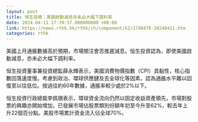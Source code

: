 ```yaml
---
layout: post
title: 恒生投資：美國啟動減息亦未必大幅下調利率
date: 2024-04-11 17:39:57.000000000 +08:00
link: https://news.rthk.hk/rthk/ch/component/k2/1748478-20240411.htm
categories: rthk
---
```


美國上月通脹數據高於預期，市場關注會否推遲減息。恒生投資認為，即使美國啟動減息，亦未必大幅下調利率。

恒生投資董事兼投資總監薛永輝表示，美國消費物價指數（CPI）具黏性，核心指數回落速度慢。考慮到政治、環球供應鏈及去全球化等因素，認為通脹水平難以回復至以往低位。按過往約60年數據，通脹率較少處於2%以下。

恒生投資行政總裁李佩珊表示，環球資金流向仍然以固定收益資產領先，市場對股票的興趣亦開始增加，已發展市場佔股票類別份額年初至今升至62%，較去年上升22個百分點。美股市場累計資金流入佔全球70%。
